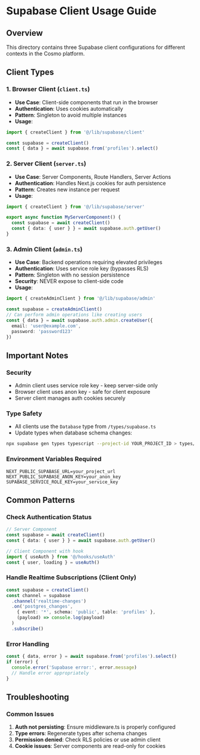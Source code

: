 # Supabase Client Usage Guide

## Overview
This directory contains three Supabase client configurations for different contexts in the Cosmo platform.

## Client Types

### 1. Browser Client (`client.ts`)
- **Use Case**: Client-side components that run in the browser
- **Authentication**: Uses cookies automatically
- **Pattern**: Singleton to avoid multiple instances
- **Usage**:
```typescript
import { createClient } from '@/lib/supabase/client'

const supabase = createClient()
const { data } = await supabase.from('profiles').select()
```

### 2. Server Client (`server.ts`)
- **Use Case**: Server Components, Route Handlers, Server Actions
- **Authentication**: Handles Next.js cookies for auth persistence
- **Pattern**: Creates new instance per request
- **Usage**:
```typescript
import { createClient } from '@/lib/supabase/server'

export async function MyServerComponent() {
  const supabase = await createClient()
  const { data: { user } } = await supabase.auth.getUser()
}
```

### 3. Admin Client (`admin.ts`)
- **Use Case**: Backend operations requiring elevated privileges
- **Authentication**: Uses service role key (bypasses RLS)
- **Pattern**: Singleton with no session persistence
- **Security**: NEVER expose to client-side code
- **Usage**:
```typescript
import { createAdminClient } from '@/lib/supabase/admin'

const supabase = createAdminClient()
// Can perform admin operations like creating users
const { data } = await supabase.auth.admin.createUser({
  email: 'user@example.com',
  password: 'password123'
})
```

## Important Notes

### Security
- Admin client uses service role key - keep server-side only
- Browser client uses anon key - safe for client exposure
- Server client manages auth cookies securely

### Type Safety
- All clients use the `Database` type from `/types/supabase.ts`
- Update types when database schema changes:
```bash
npx supabase gen types typescript --project-id YOUR_PROJECT_ID > types/supabase.ts
```

### Environment Variables Required
```env
NEXT_PUBLIC_SUPABASE_URL=your_project_url
NEXT_PUBLIC_SUPABASE_ANON_KEY=your_anon_key
SUPABASE_SERVICE_ROLE_KEY=your_service_key
```

## Common Patterns

### Check Authentication Status
```typescript
// Server Component
const supabase = await createClient()
const { data: { user } } = await supabase.auth.getUser()

// Client Component with hook
import { useAuth } from '@/hooks/useAuth'
const { user, loading } = useAuth()
```

### Handle Realtime Subscriptions (Client Only)
```typescript
const supabase = createClient()
const channel = supabase
  .channel('realtime-changes')
  .on('postgres_changes', 
    { event: '*', schema: 'public', table: 'profiles' },
    (payload) => console.log(payload)
  )
  .subscribe()
```

### Error Handling
```typescript
const { data, error } = await supabase.from('profiles').select()
if (error) {
  console.error('Supabase error:', error.message)
  // Handle error appropriately
}
```

## Troubleshooting

### Common Issues
1. **Auth not persisting**: Ensure middleware.ts is properly configured
2. **Type errors**: Regenerate types after schema changes
3. **Permission denied**: Check RLS policies or use admin client
4. **Cookie issues**: Server components are read-only for cookies